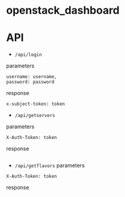 # openstack_dashboard


# API
- `/api/login`

parameters
```
username: username,
password: password
```

response
```
x-subject-token: token
```

- `/api/getservers`

parameters
```
X-Auth-Token: token
```

response
```
```

- `/api/getflavors`
parameters
```
X-Auth-Token: token
```

response
```
```